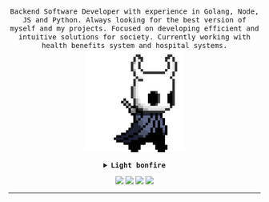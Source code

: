 <p align="center">
  <br>
  <samp>
   Backend Software Developer with experience in Golang, Node, JS and Python. Always looking for the best version of myself and my projects. Focused on developing efficient and intuitive solutions for society. Currently working with health benefits system and hospital systems.<br>


  <img src="https://raw.githubusercontent.com/TanZng/TanZng/master/assets/hollor_knight3.gif" width="200"/>

</p>


<details align="center">

<summary> <b> <samp> Light bonfire </samp></b></summary>
<samp>
 <b><h2 style="color: #fc6203">B O N F I R E &nbsp; L I T !</h2> </b>

<img src="https://raw.githubusercontent.com/TanZng/TanZng/master/assets/bonefire.gif" width="200"/>

<h2 align="center">Technology Stack <img src="https://github.com/user-attachments/assets/6a13cdc8-e390-44bb-a1e7-430348b43cd2" width="50"></h2>


<p align="center">
  <img src="https://img.shields.io/badge/javascript-%23323330.svg?style=for-the-badge&logo=javascript&logoColor=%23F7DF1E" alt="JavaScript" />
  <img src="https://img.shields.io/badge/typescript-%23007ACC.svg?style=for-the-badge&logo=typescript&logoColor=white" alt="TypeScript" />
  <img src="https://img.shields.io/badge/node.js-6DA55F?style=for-the-badge&logo=node.js&logoColor=white" alt="NodeJS" />
  <img src="https://img.shields.io/badge/python-3670A0?style=for-the-badge&logo=python&logoColor=ffdd54" alt="Python" />
  <img src="https://img.shields.io/badge/go-%2300ADD8.svg?style=for-the-badge&logo=go&logoColor=white" alt="Go" />
  <img src="https://img.shields.io/badge/-GraphQL-E10098?style=for-the-badge&logo=graphql&logoColor=white" alt="GraphQL" />
</p>

<p align="center">
  <img src="https://img.shields.io/badge/postgres-%23316192.svg?style=for-the-badge&logo=postgresql&logoColor=white" alt="Postgres" />
  <img src="https://img.shields.io/badge/MongoDB-%234ea94b.svg?style=for-the-badge&logo=mongodb&logoColor=white" alt="MongoDB" />
  <img src="https://img.shields.io/badge/redis-%23DD0031.svg?style=for-the-badge&logo=redis&logoColor=white" alt="Redis" />
  <img src="https://img.shields.io/badge/Rabbitmq-FF6600?style=for-the-badge&logo=rabbitmq&logoColor=white" alt="RabbitMQ" />
</p>

<p align="center">
  <img src="https://img.shields.io/badge/docker-%230db7ed.svg?style=for-the-badge&logo=docker&logoColor=white" alt="Docker" />
  <img src="https://img.shields.io/badge/heroku-%23430098.svg?style=for-the-badge&logo=heroku&logoColor=white" alt="Heroku" />
  <img src="https://img.shields.io/badge/vercel-%23000000.svg?style=for-the-badge&logo=vercel&logoColor=white" alt="Vercel" />
  <img src="https://img.shields.io/badge/Linux-FCC624?style=for-the-badge&logo=linux&logoColor=black" alt="Linux" />
  <img src="https://img.shields.io/badge/circle%20ci-%23161616.svg?style=for-the-badge&logo=circleci&logoColor=white" alt="CircleCI" />
</p>


</samp>
</details>


<p align="center">
 
 <img src="https://badges.pufler.dev/visits/drack112/drack112/"/> 
 <img src="https://badges.pufler.dev/years/drack112/"/>
 <img src="https://badges.pufler.dev/repos/drack112/"/>
 <img src="https://badges.pufler.dev/commits/monthly/drack112/" />

</p>

<hr>


